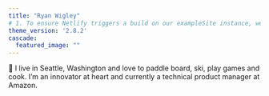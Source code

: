```yaml
---
title: "Ryan Wigley"
# 1. To ensure Netlify triggers a build on our exampleSite instance, we need to change a file in the exampleSite directory, okay?
theme_version: '2.8.2'
cascade:
  featured_image: ""
---
```



<!-- {{< figure src="/Victor_Hugo-Hunchback.jpg">}} -->


👋 I live in Seattle, Washington and love to paddle board, ski, play games and cook. I’m an innovator at heart and currently a technical product manager at Amazon.
